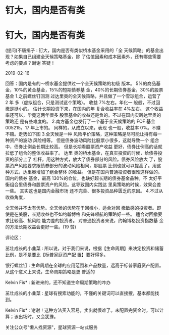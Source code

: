 # 钉大，国内是否有类

# 钉大，国内是否有类

(提问)不唐捐子 : 钉大，国内是否有类似桥水基金采用的「全 天候策略」的基金出现？如果自己组建全天候策略基金，除 了估值因素和成本因素外，还有哪些需要考虑的要点？谢谢 答疑！

2019-02-16

回答：国内是有的～桥水基金提供过一个全天候策略的初级 版本。 5%的商品基金，10%的黄金基金，15%的短期债券基 金，40%的长期债券基金，30%的股票基金 1.之前螺丝钉回测 过达里奥的全天候策略，并且做了一个雪球组合，运营了 2 年 多（虚拟组合，只是测试这个策略）。 收益 7%左右。年化一 般般，不过回撤是挺小的。 估计长期投资下来，在国内的年 复合收益率在 4%左右。 这个收益率还可以，毕竟这两年很多 股票基金的收益还是负的。不过在国内实践达里奥的策略还 是有些难度的。 2.南方基金也发行了一个基于全天候策略的 FOF 基金 005215。17 年上市的。 同样的，从成立以来，表现 也一般，收益率 0%。不赚不赔。走势如下图 3.全天候是一种 风险平价策略，这种策略是尽可能让持有每一种资产的波动 风险相等。 但是债券波动风险比股票小很多，这就导致一个 组合中，债券比例会长期比较高。 但是长期看股票资产收益 更好，债券比例高的话就拉低了组合的整体收益率了。 达里 奥的桥水基金，在真实投资的时候，给债券投资的部分上了 杠杆，用这种方式，放大了债券部分的风险。债券风险放大 了，股票资产风险要求跟债券部分的波动风险相同，那股票 比例也就可以提高了。用这种方式，达里奥增加了组合整体 的收益。 但是在国内普通投资者很难这样做的。国内的债券 基金，最高 130%的仓位，也缺好超长期的债券基金品种。不 太好平衡组合里债券和股票资产的风险。这导致国内实践达 里奥策略的时候，效果会差一些。 其实这也是国内金融市场 还不完善、很多投资品种匮乏的原因。 4.不过从收益角度，

全天候并不太有优势。全天侯的优势在于回撤小，适合对回 撤敏感的投资者。即使是在美股，长期收益也不如约翰博格 和先锋领航的策略好一些。 适合对回撤要求比较高、抗风险 能力差的投资者。 对普通投资者来说，约翰博格投资指数基 金的方法长期收益会更好一些。(19 赞)

评论区：

茁壮成长的小韭菜 : 所以说，对于我们来说，根据【生命周期】来决定投资和储蓄比例，是不是要比【标普家庭资产配 置】要好得多。

银行螺丝钉 : 生命周期在全球的应用范围和产品数量，远高于标普家庭资产配置。从这个意义上来说，生命周期策略是更 普适的

Kelvin Fis* : 新进来的，还不知道生命周期策略的咋办

茁壮成长的小韭菜 : 星球有搜索功能的，不懂的关键词可以直接搜，基本都能找到。

Kelvin Fis* : 谢谢！这种方法买入容易，卖出就很难了。未配置完资金时，可以计算；该出场时，又会犹豫。

关注公众号"懒人找资源"，星球资源一站式服务